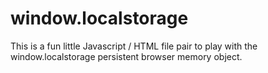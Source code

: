 # window.localstorage
This is a fun little Javascript / HTML file pair to play with the window.localstorage persistent browser memory object.
